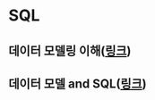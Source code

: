 # SQL

## 데이터 모델링 이해([링크](https://github.com/novicedata/SQL/tree/main/Data_Modeling))

## 데이터 모델 and SQL([링크]())
